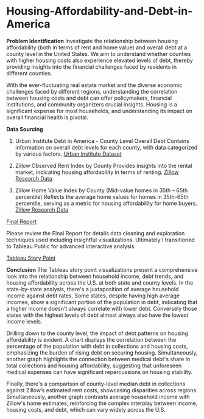 # Housing-Affordability-and-Debt-in-America

**Problem Identification**
Investigate the relationship between housing affordability (both in terms of rent and home value) and overall debt at a county level in the United States. We aim to understand whether counties with higher housing costs also experience elevated levels of debt, thereby providing insights into the financial challenges faced by residents in different counties.

With the ever-fluctuating real estate market and the diverse economic challenges faced by different regions, understanding the correlation between housing costs and debt can offer policymakers, financial institutions, and community organizers crucial insights. Housing is a significant expense for most households, and understanding its impact on overall financial health is pivotal.

**Data Sourcing**
1. Urban Institute Debt in America - County Level Overall Debt
Contains information on overall debt levels for each county, with data categorized by various factors. [Urban Institute Dataset](https://datacatalog.urban.org/dataset/debt-america-2023/resource/41421d89-c753-46e9-bd8f-a4962d8d1a30)
   
2. Zillow Observed Rent Index by County
Provides insights into the rental market, indicating housing affordability in terms of renting. [Zillow Research Data](https://www.zillow.com/research/data/)

3. Zillow Home Value Index by County (Mid-value homes in 35th – 65th percentile)
Reflects the average home values for homes in 35th-65th percentile, serving as a metric for housing affordability for home buyers. [Zillow Research Data](https://www.zillow.com/research/data/)

[Final Report](https://github.com/avocado21/Housing-Affordability-and-Debt-in-America/blob/main/Capstone%20Three%20-%20Final%20Report%20-%20Housing%20Affordability%20and%20Debt%20in%20America.pdf)

Please review the Final Report for details data cleaning and exploration techniques used including insightful visualizations. Ultimately I transitioned to Tableau Public for advanced interactive analysis. 

[Tableau Story Point](https://public.tableau.com/app/profile/gayla.rios/viz/HousingAffordabilityandDebtinAmerica/2023HousingAffordabilityandDebtinAmerica?publish=yes)

**Conclusion**
The Tableau story point visualizations present a comprehensive look into the relationship between household income, debt trends, and housing affordability across the U.S. at both state and county levels. In the state-by-state analysis, there's a juxtaposition of average household income against debt rates. Some states, despite having high average incomes, show a significant portion of the population in debt, indicating that a higher income doesn't always correlate with lower debt. Conversely those states with the highest levels of debt almost always also have the lowest income levels.

Drilling down to the county level, the impact of debt patterns on housing affordability is evident. A chart displays the correlation between the percentage of the population with debt in collections and housing costs, emphasizing the burden of rising debt on securing housing. Simultaneously, another graph highlights the connection between medical debt's share in total collections and housing affordability, suggesting that unforeseen medical expenses can have significant repercussions on housing stability.

Finally, there's a comparison of county-level median debt in collections against Zillow’s estimated rent costs, showcasing disparities across regions. Simultaneously, another graph contrasts average household income with Zillow's home estimates, reinforcing the complex interplay between income, housing costs, and debt, which can vary widely across the U.S. 

